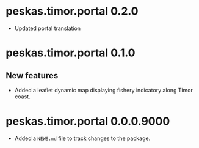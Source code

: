 # peskas.timor.portal 0.2.0

- Updated portal translation

# peskas.timor.portal 0.1.0

## New features

- Added a leaflet dynamic map displaying fishery indicatory along Timor coast. 

# peskas.timor.portal 0.0.0.9000

* Added a `NEWS.md` file to track changes to the package.
